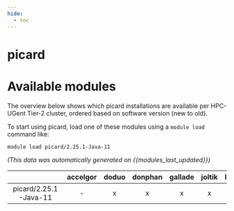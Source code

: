 ```yaml
---
hide:
  - toc
---
```


picard
======

# Available modules


The overview below shows which picard installations are available per HPC-UGent Tier-2 cluster, ordered based on software version (new to old).

To start using picard, load one of these modules using a `module load` command like:

```shell
module load picard/2.25.1-Java-11
```

*(This data was automatically generated on {{modules_last_updated}})*  

| |accelgor|doduo|donphan|gallade|joltik|litleo|shinx|
| :---: | :---: | :---: | :---: | :---: | :---: | :---: | :---: |
|picard/2.25.1-Java-11|-|x|x|x|x|x|x|
